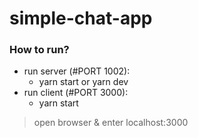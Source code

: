 # simple-chat-app

### How to run?
- run server (#PORT 1002):
  - yarn start or yarn dev
- run client (#PORT 3000):
  - yarn start

> open browser & enter localhost:3000
